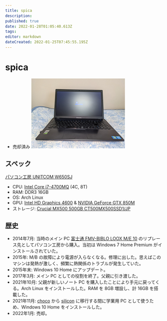 ```yaml
---
title: spica
description: 
published: true
date: 2022-01-28T01:05:40.613Z
tags: 
editor: markdown
dateCreated: 2022-01-25T07:45:55.195Z
---
```


# spica
* 売却済み
![spica.png](/spica.png)

## スペック
[パソコン工房 UNITCOM W650SJ](https://news.mynavi.jp/article/20140618-a465/)
* CPU: [Intel Core i7-4700MQ](https://ark.intel.com/content/www/jp/ja/ark/products/75117/intel-core-i7-4700mq-processor-6m-cache-up-to-3-40-ghz.html) (4C, 8T)
* RAM: DDR3 16GB
* OS: Arch Linux
* GPU: [Intel HD Graphics 4600](https://ark.intel.com/content/www/us/en/ark/products/graphics/81496/intel-hd-graphics-4600.html) & [NVIDIA GeForce GTX 850M](https://www.nvidia.com/en-us/geforce/gaming-laptops/geforce-gtx-850m/specifications/)
* ストレージ: [Crucial MX500 500GB CT500MX500SSD1/JP](https://www.cfd.co.jp/product/ssd/ct500mx500ssd1_jp/)

## 歴史
* 2014年7月: 当時のメイン PC [富士通 FMV-BIBLO LOOX M/E 10](https://www.fmworld.net/fmv/pcpm0910/looxm/index.html) のリプレース先としてパソコン工房から購入。当初は Windows 7 Home Premium がインストールされていた。
* 2015年: M/B の故障により電源が入らなくなる。修理に出した。思えばこのマシンは発熱が激しく、頻繁に熱関係のトラブルが発生していた。
* 2015年末: Windows 10 Home にアップデート。
* 2017年3月: メイン PC としての役割を終了。父親に引き渡した。
* 2021年10月: 父親が新しいノート PC を購入したことにより手元に戻ってくる。Arch Linux をインストールした。RAM を 8GB 増設し、計 16GB を搭載した。
* 2021年11月: [choco](/hosts/choco) から [silicon](/hosts/silicon) に移行する間に学業用 PC として使うため、Windows 10 Home をインストールした。
* 2022年1月: 売却。